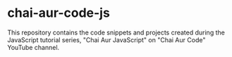 # chai-aur-code-js
This repository contains the code snippets and projects created during the JavaScript tutorial series, "Chai Aur JavaScript" on "Chai Aur Code" YouTube channel.
